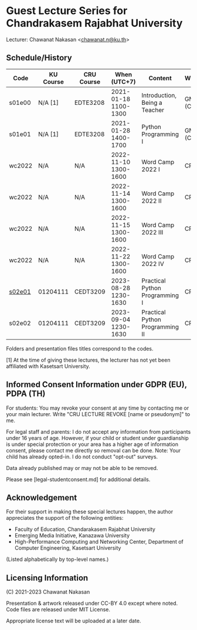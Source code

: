 # Guest Lecture Series for Chandrakasem Rajabhat University

Lecturer: Chawanat Nakasan \<chawanat.n@ku.th\>

## Schedule/History

| Code   | KU Course | CRU Course | When (UTC+7)         | Content                          | Where       |
| ------ | --------- | ---------- | -------------------- | -------------------------------- | ----------- |
| s01e00 | N/A [1]   | EDTE3208   | 2021-01-18 1100-1300 | Introduction, Being a Teacher    | GMeet (CRU) |
| s01e01 | N/A [1]   | EDTE3208   | 2021-01-28 1400-1700 | Python Programming I             | GMeet (CRU) |
| wc2022 | N/A       | N/A        | 2022-11-10 1300-1600 | Word Camp 2022 I                 | CRU         |
| wc2022 | N/A       | N/A        | 2022-11-14 1300-1600 | Word Camp 2022 II                | CRU         |
| wc2022 | N/A       | N/A        | 2022-11-15 1300-1600 | Word Camp 2022 III               | CRU         |
| wc2022 | N/A       | N/A        | 2022-11-22 1300-1600 | Word Camp 2022 IV                | CRU         |
| [s02e01](s02e01) | 01204111  | CEDT3209   | 2023-08-28 1230-1630 | Practical Python Programming I   | CRU         |
| s02e02 | 01204111  | CEDT3209   | 2023-09-04 1230-1630 | Practical Python Programming II  | CRU         |

Folders and presentation files titles correspond to the codes.

[1] At the time of giving these lectures, the lecturer has not yet been
affiliated with Kasetsart University.

## Informed Consent Information under GDPR (EU), PDPA (TH)

For students: You may revoke your consent at any time by contacting me or
your main lecturer. Write "CRU LECTURE REVOKE \[name or pseudonym\]" to me.

For legal staff and parents: I do not accept any information from participants
under 16 years of age. However, if your child or student under guardianship is
under special protection or your area has a higher age of information consent,
please contact me directly so removal can be done. Note: Your child has already
opted-in. I do not conduct "opt-out" surveys.

Data already published may or may not be able to be removed.

Please see [legal-studentconsent.md] for additional details.

## Acknowledgement

For their support in making these special lectures happen, the author
appreciates the support of the following entities:

* Faculty of Education, Chandarakasem Rajabhat University
* Emerging Media Initiative, Kanazawa University
* High-Performance Computing and Networking Center,
  Department of Computer Engineering, Kasetsart University

(Listed alphabetically by top-level names.)

## Licensing Information

(C) 2021-2023 Chawanat Nakasan

Presentation & artwork released under CC-BY 4.0 except where noted. Code files
are released under MIT License.

Appropriate license text will be uploaded at a later date.